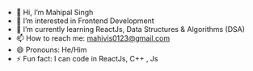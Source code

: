 - 👋 Hi, I’m Mahipal Singh
- 👀 I’m interested in Frontend Development
- 🌱 I’m currently learning ReactJs,  Data Structures & Algorithms (DSA)
- 📫 How to reach me: mahivis0123@gmail.com
- 😄 Pronouns: He/Him
- ⚡ Fun fact: I can code in ReactJs, C++ , Js

<!---
Mahipal-Singh01/Mahipal-Singh01 is a ✨ special ✨ repository because its `README.md` (this file) appears on your GitHub profile.
You can click the Preview link to take a look at your changes.
--->
